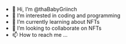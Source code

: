 - 👋 Hi, I’m @thaBabyGriinch
- 👀 I’m interested in coding and programming
- 🌱 I’m currently learning about NFTs
- 💞️ I’m looking to collaborate on NFTs
- 📫 How to reach me ...

<!---
thaBabyGriinch/thaBabyGriinch is a ✨ special ✨ repository because its `README.md` (this file) appears on your GitHub profile.
You can click the Preview link to take a look at your changes.
--->
